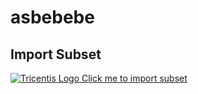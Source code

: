 # asbebebe

## Import Subset

<a href="github-windows:https://github.com/bibliothek/awesome-subsets/raw/master/asbebebe/asbebebe">![Tricentis Logo](https://tricentis-com-tricentis.netdna-ssl.com/wp-content/uploads/2016/09/Tricentis-Logo-75px.png) Click me to import subset</a>

